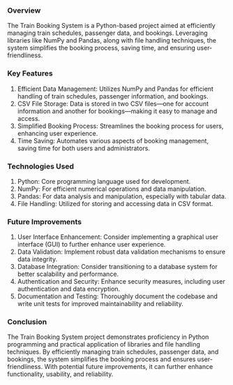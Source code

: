 ### Overview

The Train Booking System is a Python-based project aimed at efficiently managing train schedules, passenger data, and bookings. Leveraging libraries like NumPy and Pandas, along with file handling techniques, the system simplifies the booking process, saving time, and ensuring user-friendliness.

### Key Features
1. Efficient Data Management: Utilizes NumPy and Pandas for efficient handling of train schedules, passenger information, and bookings.
2. CSV File Storage: Data is stored in two CSV files—one for account information and another for bookings—making it easy to manage and access.
3. Simplified Booking Process: Streamlines the booking process for users, enhancing user experience.
4. Time Saving: Automates various aspects of booking management, saving time for both users and administrators.

 ### Technologies Used
1. Python: Core programming language used for development.
2. NumPy: For efficient numerical operations and data manipulation.
3. Pandas: For data analysis and manipulation, especially with tabular data.
4. File Handling: Utilized for storing and accessing data in CSV format.

### Future Improvements
1. User Interface Enhancement: Consider implementing a graphical user interface (GUI) to further enhance user experience.
2. Data Validation: Implement robust data validation mechanisms to ensure data integrity.
3. Database Integration: Consider transitioning to a database system for better scalability and performance.
4. Authentication and Security: Enhance security measures, including user authentication and data encryption.
5. Documentation and Testing: Thoroughly document the codebase and write unit tests for improved maintainability and reliability.

### Conclusion
The Train Booking System project demonstrates proficiency in Python programming and practical application of libraries and file handling techniques. By efficiently managing train schedules, passenger data, and bookings, the system simplifies the booking process and ensures user-friendliness. With potential future improvements, it can further enhance functionality, usability, and reliability.
